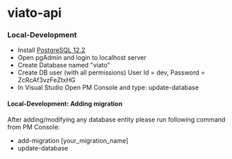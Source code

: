 # viato-api

### Local-Development
- Install [PostgreSQL 12.2](https://www.enterprisedb.com/downloads/postgres-postgresql-downloads)
- Open pgAdmin and login to localhost server
- Create Database named "viato"
- Create DB user (with all permissions) User Id = dev, Password = ZcRcAf3vzFeZtxHG
- In Visual Studio Open PM Console and type: update-database

#### Local-Development: Adding migration
After adding/modifying any database entity please run following command from PM Console:
- add-migration [your_migration_name]
- update-database
